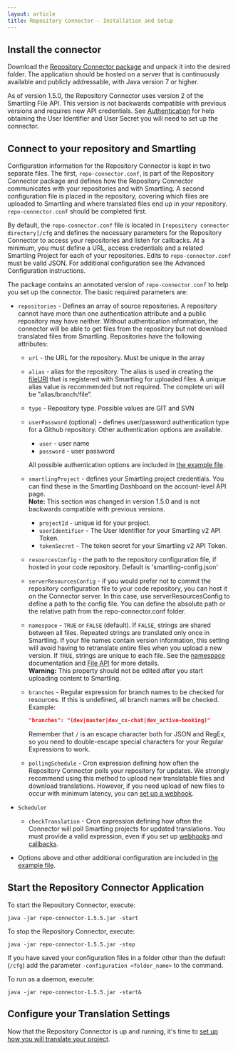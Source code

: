 ```yaml
---
layout: article
title: Repository Connector - Installation and Setup
---
```



## Install the connector

Download the [Repository Connector package](https://smartling-connector-public.s3.amazonaws.com/repo_connector/repo-connector-1.5.5-bin.zip) and unpack it into the desired folder. The application should be hosted on a server that is continuously available and publicly addressable, with Java version 7 or higher.

As of version 1.5.0, the Repository Connector uses version 2 of the Smartling File API. This version is not backwards compatible with previous versions and requires new API credentials. See [Authentication](/developers/api/v2/authentication/) for help obtaining the User Identifier and User Secret you will need to set up the connector.

## Connect to your repository and Smartling

Configuration information for the Repository Connector is kept in two separate files. The first, `repo-connector.conf`, is part of the Repository Connector package and defines how the Repository Connector communicates with your repositories and with Smartling. A second configuration file is placed in the repository, covering which files are uploaded to Smartling and where translated files end up in your repository. `repo-connector.conf` should be completed first.

By default, the `repo-connector.conf` file is located in `[repository connector directory]/cfg` and defines the necessary parameters for the Repository Connector to access your repositories and listen for callbacks. At a minimum, you must define a URL, access credentials and a related Smartling Project for each of your repositories. Edits to `repo-connector.conf` must be valid JSON. For additional configuration see the Advanced Configuration instructions.

The package contains an annotated version of `repo-connector.conf` to help you set up the connector. The basic required parameters are:

* `repositories` - Defines an array of source repositories. A repository cannot have more than one authentication attribute and a public repository may have neither. Without authentication information, the connector will be able to get files from the repository but not download translated files from Smartling. Repositories have the following attributes:

  * `url` - the URL for the repository. Must be unique in the array
  * `alias` - alias for the repository. The alias is used in creating the [fileURI](/developers/api/v2/files/upload-file/#fileuri) that is registered with Smartling for uploaded files. A unique alias value is recommended but not required. The complete uri will be "alias/branch/file”.
  * `type` - Repository type. Possible values are GIT and SVN
  * `userPassword` (optional) - defines user/password authentication type for a Github repository. Other authentication options are available.

    * `user` - user name
    * `password` - user password

    All possible authentication options are included in [the example file](/public/example-files/repo-connector-complete-example.conf).

  * `smartlingProject` - defines your Smartling project credentials. You can find these in the Smartling Dashboard on the account-level API page.  
  **Note:** This section was changed in version 1.5.0 and is not backwards compatible with previous versions.

    * `projectId` - unique id for your project.
    * `userIdentifier` - The User Identifier for your Smartling v2 API Token.
    * `tokenSecret` - The token secret for your Smartling v2 API Token.

  * `resourcesConfig` - the path to the repository configuration file, if hosted in your code repository. Default is 'smartling-config.json'
  * `serverResourcesConfig` - if you would prefer not to commit the repository configuration file to your code repository, you can host it on the Connector server. In this case, use serverResourcesConfig to define a path to the config file. You can define the absolute path or the relative path from the repo-connector.conf folder.
  * `namespace` - `TRUE` or `FALSE` (default). If `FALSE`, strings are shared between all files. Repeated strings are translated only once in Smartling. If your file names contain version information, this setting will avoid having to retranslate entire files when you upload a new version. If `TRUE`, strings are unique to each file. See the [namespace](/knowledge-base/articles/string-sharing-namespaces/) documentation and [File API](/developers/api/v2/files/upload-file/#smartling-namespace) for more details.  
  **Warning:** This property should not be edited after you start uploading content to Smartling.
  * `branches` - Regular expression for branch names to be checked for resources. If this is undefined, all branch names will be checked. Example:

    ~~~json
    "branches": "(dev|master|dev_cx-chat|dev_active-booking)"
    ~~~

    Remember that `/` is an escape character both for JSON and RegEx, so you need to double-escape special characters for your Regular Expressions to work.

  * `pollingSchedule` - Cron expression defining how often the Repository Connector polls your repository for updates. We strongly recommend using this method to upload new translatable files and download translations. However, if you need upload of new files to occur with minimum latency, you can [set up a webhook](/knowledge-base/articles/repository-connector-faq/#can-i-automate-uploads-when-i-make-a-commit-to-my-repository).

* `Scheduler`

  * `checkTranslation` - Cron expression defining how often the Connector will poll Smartling projects for updated translations. You must provide a valid expression, even if you set up [webhooks](/knowledge-base/articles/repository-connector-faq/#can-i-automate-uploads-when-i-make-a-commit-to-my-repository) and [callbacks](/knowledge-base/articles/repository-connector-faq/#can-i-configure-callbacks-for-completed-translation-instead-of-using-the-cron-checker).

* Options above and other additional configuration are included in [the example file](/public/example-files/repo-connector-complete-example.conf).

## Start the Repository Connector Application

To start the Repository Connector, execute:

~~~
java -jar repo-connector-1.5.5.jar -start
~~~

To stop the Repository Connector, execute:

~~~
java -jar repo-connector-1.5.5.jar -stop
~~~

If you have saved your configuration files in a folder other than the default (`/cfg`) add the parameter `-configuration <folder_name>` to the command.

To run as a daemon, execute:

~~~
java -jar repo-connector-1.5.5.jar -start&
~~~

## Configure your Translation Settings

Now that the Repository Connector is up and running, it's time to [set up how you will translate your project](/knowledge-base/articles/repository-connector-translation-settings/).
